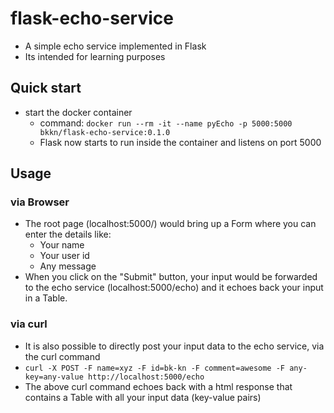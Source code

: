 # flask-echo-service

- A simple echo service implemented in Flask
- Its intended for learning purposes

## Quick start

- start the docker container
  - command: `docker run --rm -it --name pyEcho -p 5000:5000 bkkn/flask-echo-service:0.1.0`
  - Flask now starts to run inside the container and listens on port 5000

## Usage

### via Browser

- The root page (localhost:5000/) would bring up a Form where you can enter the details like:
  - Your name
  - Your user id
  - Any message
- When you click on the "Submit" button, your input would be forwarded to the echo service (localhost:5000/echo) and it echoes back your input in a Table.

### via curl

- It is also possible to directly post your input data to the echo service, via the curl command
- `curl -X POST -F name=xyz -F id=bk-kn -F comment=awesome -F any-key=any-value http://localhost:5000/echo`
- The above curl command echoes back with a html response that contains a Table with all your input data (key-value pairs)
